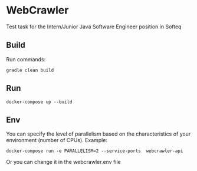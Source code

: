 # WebCrawler
Test task for the Intern/Junior Java Software Engineer position in Softeq
## Build
Run commands:

    gradle clean build
## Run
    docker-compose up --build
## Env
You can specify the level of parallelism based on the characteristics of your environment (number of CPUs).
Example:

    docker-compose run -e PARALLELISM=2 --service-ports  webcrawler-api
Or you can change it in the webcrawler.env file